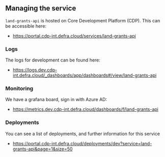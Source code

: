 ## Managing the service

`land-grants-api` is hosted on Core Development Platform (CDP). This can be accessible here:

- https://portal.cdp-int.defra.cloud/services/land-grants-api

### Logs

The logs for development can be found here:

- https://logs.dev.cdp-int.defra.cloud/_dashboards/app/dashboards#/view/land-grants-api

### Monitoring

We have a grafana board, sign in with Azure AD:

- https://metrics.dev.cdp-int.defra.cloud/dashboards/f/land-grants-api

### Deployments

You can see a list of deployments, and further information for this service

- https://portal.cdp-int.defra.cloud/deployments/dev?service=land-grants-api&page=1&size=50
